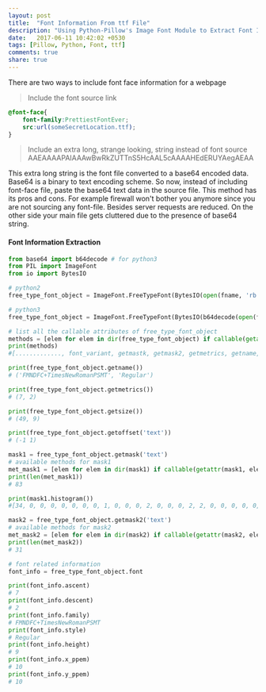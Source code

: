 ```yaml
---
layout: post
title:  "Font Information From ttf File"
description: "Using Python-Pillow's Image Font Module to Extract Font Information (font-name, size, offset, mask)"
date:   2017-06-11 10:42:02 +0530
tags: [Pillow, Python, Font, ttf]
comments: true
share: true
---
```


There are two ways to include font face information for a webpage
> Include the font source link

```css
@font-face{
	font-family:PrettiestFontEver;
	src:url(someSecretLocation.ttf);
}
```

> Include an extra long, strange looking, string instead of font source 
AAEAAAAPAIAAAwBwRkZUTTnS5HcAAL5cAAAAHEdERUYAegAEAA


This extra long string is the font file converted to a base64 encoded data. Base64 is a binary to text encoding scheme.
So now, instead of including font-face file, paste the base64 text data in the source file. 
This method has its pros and cons. For example firewall won't bother you anymore since you are not sourcing any font-file. 
Besides server requests are reduced. On the other side your main file gets cluttered due to the presence of base64 string.

#### Font Information Extraction

```python
from base64 import b64decode # for python3
from PIL import ImageFont
from io import BytesIO

# python2
free_type_font_object = ImageFont.FreeTypeFont(BytesIO(open(fname, 'rb').read().decode('base64')))

# python3
free_type_font_object = ImageFont.FreeTypeFont(BytesIO(b64decode(open(fname, 'r').read())))

# list all the callable attributes of free_type_font_object
methods = [elem for elem in dir(free_type_font_object) if callable(getattr(free_type_font_object, elem))]
print(methods)
#[............., font_variant, getmastk, getmask2, getmetrics, getname, getoffset, getsize]

print(free_type_font_object.getname())
# ('FMNDFC+TimesNewRomanPSMT', 'Regular')

print(free_type_font_object.getmetrics())
# (7, 2)

print(free_type_font_object.getsize())
# (49, 9) 

print(free_type_font_object.getoffset('text'))
# (-1 1)

mask1 = free_type_font_object.getmask('text')
# available methods for mask1
met_mask1 = [elem for elem in dir(mask1) if callable(getattr(mask1, elem))]
print(len(met_mask1))
# 83

print(mask1.histogram())
#[34, 0, 0, 0, 0, 0, 0, 0, 1, 0, 0, 0, 2, 0, 0, 0, 2, 2, 0, 0, 0, 0, 0, 0, 0, 0, 0, 1, 0, 0, 0, 0, 1, 0, 0, 0, 0, 1, 0, 0, 0, 0, 1, 1, 0, 0, 0, 0, 1, 0, 0, 0, 0, 1, 0, 0, 0, 0, 0, 0, 0, 1, 0, 0, 1, 0, 0, 0, 0, 0, 0, 0, 0, 0, 0, 0, 0, 0, 0, 0, 0, 0, 0, 1, 0, 0, 0, 0, 0, 0, 0, 0, 1, 1, 0, 0, 0, 0, 0, 0, 1, 0, 0, 0, 0, 0, 0, 0, 0, 0, 0, 0, 0, 0, 0, 0, 0, 0, 0, 0, 0, 0, 0, 0, 0, 0, 0, 1, 1, 1, 0, 0, 0, 0, 0, 2, 0, 0, 0, 0, 0, 0, 0, 0, 0, 0, 0, 0, 0, 0, 0, 0, 0, 0, 0, 0, 1, 0, 0, 0, 0, 0, 0, 0, 0, 0, 0, 0, 0, 1, 0, 0, 0, 0, 0, 0, 0, 0, 0, 0, 0, 0, 0, 0, 0, 0, 0, 2, 0, 0, 0, 0, 0, 0, 0, 0, 0, 0, 0, 0, 0, 0, 0, 0, 0, 0, 0, 2, 1, 0, 0, 0, 0, 0, 0, 0, 1, 0, 0, 0, 0, 1, 0, 0, 0, 0, 0, 1, 0, 0, 0, 0, 0, 0, 1, 1, 0, 0, 0, 0, 0, 0, 0, 0, 2, 1, 0, 0, 1, 1, 0, 0, 0, 0, 0, 20]

mask2 = free_type_font_object.getmask2('text')
# available methods for mask2
met_mask2 = [elem for elem in dir(mask2) if callable(getattr(mask2, elem))]
print(len(met_mask2))
# 31

# font related information
font_info = free_type_font_object.font

print(font_info.ascent)
# 7
print(font_info.descent)
# 2
print(font_info.family)
# FMNDFC+TimesNewRomanPSMT
print(font_info.style)
# Regular
print(font_info.height)
# 9
print(font_info.x_ppem)
# 10
print(font_info.y_ppem)
# 10

```

